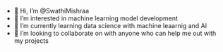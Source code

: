 - 👋 Hi, I’m @SwathiMishraa
- 👀 I’m interested in machine learning model development 
- 🌱 I’m currently learning data science with machine leaarnig and AI
- 💞️ I’m looking to collaborate on with anyone who can help me out with my projects
  

<!---
SwathiMishraa/SwathiMishraa is a ✨ special ✨ repository because its `README.md` (this file) appears on your GitHub profile.
You can click the Preview link to take a look at your changes.
--->
